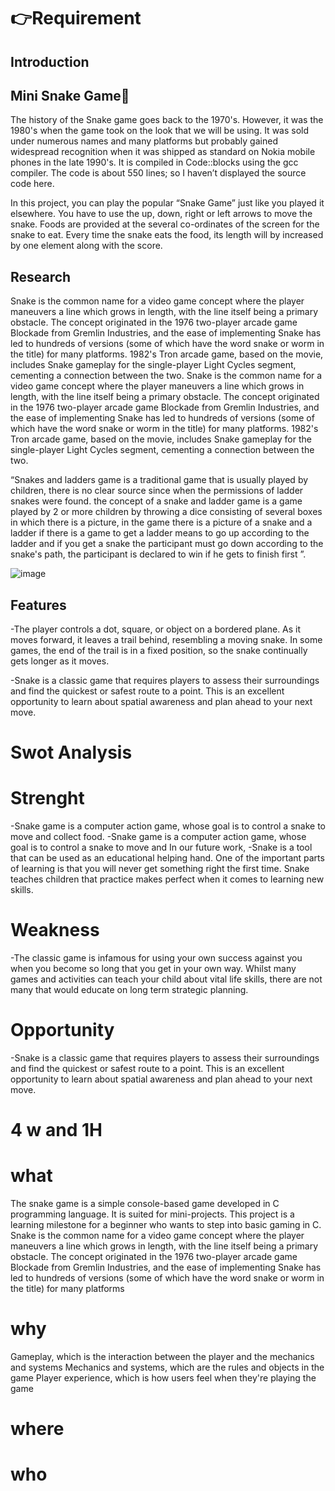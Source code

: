 # 👉Requirement
## Introduction
## Mini Snake Game🐍
   The history of the Snake game goes back to the 1970's. However, it was the 1980's when the game took on the look that we will be using. It was sold under numerous names and many platforms but probably gained widespread recognition when it was shipped as standard on Nokia mobile phones in the late 1990's.
 It is compiled in Code::blocks using the gcc compiler. The code is about 550 lines; so I haven’t displayed the source code here.
 
 In this project, you can play the popular “Snake Game” just like you played it elsewhere. You have to use the up, down, right or left arrows to move the snake.
Foods are provided at the several co-ordinates of the screen for the snake to eat. Every time the snake eats the food, its length will by increased by one element along with the score.
## Research

Snake is the common name for a video game concept where the player maneuvers a line which grows in length, with the line itself being a primary obstacle. The concept originated in the 1976 two-player arcade game Blockade from Gremlin Industries, and the ease of implementing Snake has led to hundreds of versions (some of which have the word snake or worm in the title) for many platforms. 1982's Tron arcade game, based on the movie, includes Snake gameplay for the single-player Light Cycles segment, cementing a connection between the two.
Snake is the common name for a video game concept where the player maneuvers a line which grows in length, with the line itself being a primary obstacle. The concept originated in the 1976 two-player arcade game Blockade from Gremlin Industries, and the ease of implementing Snake has led to hundreds of versions (some of which have the word snake or worm in the title) for many platforms. 1982's Tron arcade game, based on the movie, includes Snake gameplay for the single-player Light Cycles segment, cementing a connection between the two.

“Snakes and ladders game is a traditional game that is
usually played by children, there is no clear source since when
the permissions of ladder snakes were found. the concept of a
snake and ladder game is a game played by 2 or more children
by throwing a dice consisting of several boxes in which there
is a picture, in the game there is a picture of a snake and a
ladder if there is a game to get a ladder means to go up
according to the ladder and if you get a snake the participant
must go down according to the snake's path, the participant is
declared to win if he gets to finish first ”.

![image](https://user-images.githubusercontent.com/94183432/142659154-99a579c9-1cbd-494e-80d7-fc1c1099748f.png)


## Features
-The player controls a dot, square, or object on a bordered plane. As it moves forward, 
it leaves a trail behind, resembling a moving snake. In some games,
the end of the trail is in a fixed position, 
so the snake continually gets longer as it moves.

  -Snake is a classic game that requires players to assess their surroundings and find the quickest or safest route to a point. This is an excellent opportunity to learn about spatial awareness and plan ahead to your next move.     

# Swot Analysis
# Strenght
 -Snake game is a computer action game, whose goal is to control a snake to move and collect food.
   -Snake game is a computer action game, whose goal is to control a snake to move and In our future work,
   -Snake is a tool that can be used as an educational helping hand. One of the important parts of learning is that you will never get something right the first time. Snake teaches children that practice makes perfect when it comes to learning new skills. 
 # Weakness
 -The classic game is infamous for using your own success against you when you become so long that you get in your own way. Whilst many games and activities can teach your child about vital life skills, there are not many that would educate on long term strategic planning.
 
 
 # Opportunity
 -Snake is a classic game that requires players to assess their surroundings and find the quickest or safest route to a point. This is an excellent opportunity to learn about spatial awareness and plan ahead to your next move.
 # 4 w and 1H
 # what
 The snake game is a simple console-based game developed in C programming language. It is suited for mini-projects. This project is a learning milestone for a beginner who wants to step into basic gaming in C.
 Snake is the common name for a video game concept where the player maneuvers a line which grows in length, with the line itself being a primary obstacle. The concept originated in the 1976 two-player arcade game Blockade from Gremlin Industries, and the ease of implementing Snake has led to hundreds of versions (some of which have the word snake or worm in the title) for many platforms
 
# why

Gameplay, which is the interaction between the player and the mechanics and systems
Mechanics and systems, which are the rules and objects in the game
Player experience, which is how users feel when they're playing the game


# where


# who
